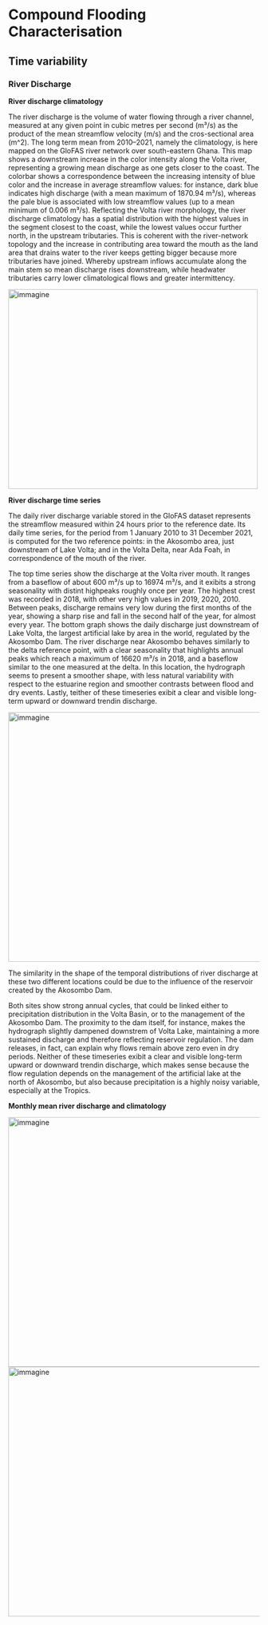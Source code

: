 # Compound Flooding Characterisation
## Time variability 

### River Discharge

**River discharge climatology**

The river discharge is the volume of water flowing through a river channel, measured at any given point in cubic metres per second (m³/s) as the product of the mean streamflow velocity (m/s) and the cros-sectional area (m^2). The long term mean from 2010–2021, namely the climatology, is here mapped on the GloFAS river network over south-eastern Ghana. This map shows a downstream increase in the color intensity along the Volta river, representing a growing mean discharge as one gets closer to the coast. The colorbar shows a correspondence between the increasing intensity of blue color and the increase in average streamflow values: for instance, dark blue indicates high discharge (with a mean maximum of 1870.94 m³/s), whereas the pale blue is associated with low streamflow values (up to a mean minimum of 0.006 m³/s). Reflecting the Volta river morphology, the river discharge climatology has a spatial distribution with the highest values in the segment closest to the coast, while the lowest values occur further north, in the upstream tributaries. This is coherent with the river-network topology and the increase in contributing area toward the mouth as the land area that drains water to the river keeps getting bigger because more tributaries have joined. Whereby upstream inflows accumulate along the main stem so mean discharge rises downstream, while headwater tributaries carry lower climatological flows and greater intermittency.

<img width="500" height="400" alt="immagine" src="https://github.com/user-attachments/assets/73c75844-e4a3-4340-9103-b81d836888ce" />


**River discharge time series**

The daily river discharge variable stored in the GloFAS dataset represents the streamflow measured within 24 hours prior to the reference date. Its daily time series, for the period from 1 January 2010 to 31 December 2021, is computed for the two reference points: in the Akosombo area, just downstream of Lake Volta; and in the Volta Delta, near Ada Foah, in correspondence of the mouth of the river. 

The top time series show the discharge at the Volta river mouth. It ranges from a baseflow of about 600 m³/s up to 16974 m³/s, and it exibits a strong seasonality with distint highpeaks roughly once per year. The highest crest was recorded in 2018, with other very high values in 2019, 2020, 2010. Between peaks, discharge remains very low during the first months of the year, showing a sharp rise and fall in the second half of the year, for almost every year. The bottom graph shows the daily discharge just downstream of Lake Volta, the largest artificial lake by area in the world, regulated by the Akosombo Dam. The river discharge near Akosombo behaves similarly to the delta reference point, with a clear seasonality that highlights annual peaks which reach a maximum of 16620 m³/s in 2018, and a baseflow similar to the one measured at the delta. In this location, the hydrograph seems to present a smoother shape, with less natural variability with respect to the estuarine region and smoother contrasts between flood and dry events. Lastly, teither of these timeseries exibit a clear and visible long-term upward or downward trendin discharge.


<img width="700" height="500" alt="immagine" src="https://github.com/user-attachments/assets/5eafd48b-b0e2-4acc-8761-e804f6264ac4" />

The similarity in the shape of the temporal distributions of river discharge at these two different locations could be due to the influence of the reservoir created by the Akosombo Dam.

Both sites show strong annual cycles, that could be linked either to precipitation distribution in the Volta Basin, or to the management of the Akosombo Dam. The proximity to the dam itself, for instance, makes the hydrograph slightly dampened downstrem of Volta Lake, maintaining a more sustained discharge and therefore reflecting reservoir regulation. The dam releases, in fact, can explain why flows remain above zero even in dry periods. Neither of these timeseries exibit a clear and visible long-term upward or downward trendin discharge, which makes sense because the flow regulation depends on the management of the artificial lake at the north of Akosombo, but also because precipitation is a highly noisy variable, especially at the Tropics. 


**Monthly mean river discharge and climatology**

<img width="700" height="500" alt="immagine" src="https://github.com/user-attachments/assets/d54ff226-a8af-446c-858f-6178054256a5" />

<img width="700" height="500" alt="immagine" src="https://github.com/user-attachments/assets/96e244c6-9036-4c36-8bc1-8b4a46f89b50" />


